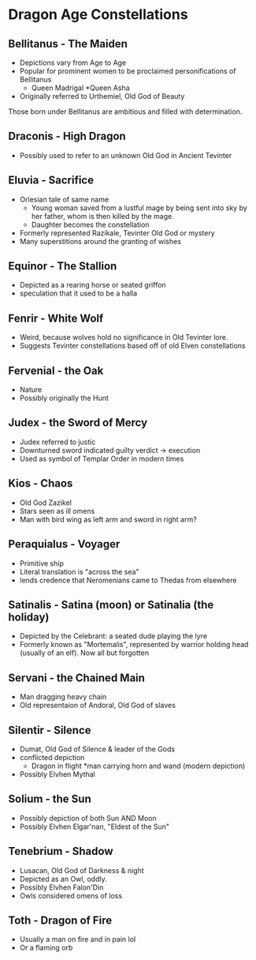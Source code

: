 # Dragon Age Constellations

## Bellitanus - The Maiden
* Depictions vary from Age to Age
* Popular for prominent women to be proclaimed personifications of Bellitanus
	* Queen Madrigal
	*Queen Asha
* Originally referred to Urthemiel, Old God of Beauty

Those born under Bellitanus are ambitious and filled with determination.

## Draconis - High Dragon
* Possibly used to refer to an unknown Old God in Ancient Tevinter

## Eluvia - Sacrifice
* Orlesian tale of same name
	* Young woman saved from a lustful mage by being sent into sky by her father, whom is then killed by the mage.
	* Daughter becomes the constellation
* Formerly represented Razikale, Tevinter Old God or mystery
* Many superstitions around the granting of wishes

## Equinor - The Stallion
* Depicted as a rearing horse or seated griffon
* speculation that it used to be a halla

## Fenrir - White Wolf
* Weird, because wolves hold no significance in Old Tevinter lore.
* Suggests Tevinter constellations based off of old Elven constellations

## Fervenial - the Oak
* Nature
* Possibly originally the Hunt

## Judex - the Sword of Mercy
* Judex referred to justic
* Downturned sword indicated guilty verdict -> execution
* Used as symbol of Templar Order in modern times

## Kios - Chaos
* Old God Zazikel
* Stars seen as ill omens
* Man with bird wing as left arm and sword in right arm?

## Peraquialus - Voyager
* Primitive ship
* Literal translation is "across the sea"
* lends credence that Neromenians came to Thedas from elsewhere

## Satinalis - Satina (moon) or Satinalia (the holiday)
* Depicted by the Celebrant: a seated dude playing the lyre
* Formerly known as "Mortemalis", represented by warrior holding head (usually of an elf). Now all but forgotten

## Servani - the Chained Main
* Man dragging heavy chain
* Old representaion of Andoral, Old God of slaves

## Silentir - Silence
* Dumat, Old God of Silence & leader of the Gods
* conflicted depiction
	* Dragon in flight
	*man carrying horn and wand (modern depiction)
* Possibly Elvhen Mythal

## Solium - the Sun
* Possibly depiction of both Sun AND Moon
* Possibly Elvhen Elgar'nan, "Eldest of the Sun"

## Tenebrium - Shadow
* Lusacan, Old God of Darkness & night
* Depicted as an Owl, oddly.
* Possibly Elvhen Falon'Din
* Owls considered omens of loss

## Toth - Dragon of Fire
* Usually a man on fire and in pain lol
* Or a flaming orb